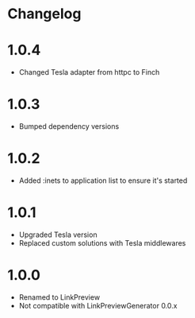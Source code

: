 # Changelog

# 1.0.4
* Changed Tesla adapter from httpc to Finch

# 1.0.3
* Bumped dependency versions

# 1.0.2

* Added :inets to application list to ensure it's started

# 1.0.1

* Upgraded Tesla version
* Replaced custom solutions with Tesla middlewares

# 1.0.0

* Renamed to LinkPreview
* Not compatible with LinkPreviewGenerator 0.0.x
